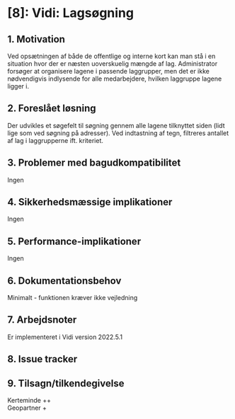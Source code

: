 # [8]: Vidi: Lagsøgning

## 1. Motivation
Ved opsætningen af både de offentlige og interne kort kan man stå i en situation hvor der er næsten uoverskuelig mængde af lag. Administrator forsøger at organisere lagene i passende laggrupper, men det er ikke nødvendigvis indlysende for alle medarbejdere, hvilken laggruppe lagene ligger i.
	
## 2. Foreslået løsning
Der udvikles et søgefelt til søgning gennem alle lagene tilknyttet siden (lidt lige som ved søgning på adresser). Ved indtastning af tegn, filtreres antallet af lag i laggrupperne ift. kriteriet.

## 3. Problemer med bagudkompatibilitet
Ingen

## 4. Sikkerhedsmæssige implikationer
Ingen

## 5. Performance-implikationer
Ingen

## 6. Dokumentationsbehov
Minimalt - funktionen kræver ikke vejledning 

## 7. Arbejdsnoter
Er implementeret i Vidi version 2022.5.1 

## 8. Issue tracker  

## 9. Tilsagn/tilkendegivelse
Kerteminde ++  
Geopartner +

